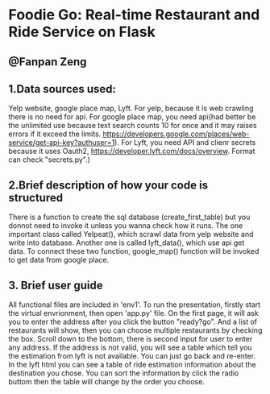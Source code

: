 # Foodie Go: Real-time Restaurant and Ride Service on Flask 
## @Fanpan Zeng


## 1.Data sources used:
Yelp website, google place map, Lyft. For yelp, because it is web crawling there is no need for api. For google place map, you need api(had better be the unlimited use because text search counts 10 for once and it may raises errors if it exceed the limits. https://developers.google.com/places/web-service/get-api-key?authuser=1). For Lyft, you need API and clienr secrets because it uses Oauth2, https://developer.lyft.com/docs/overview. Format can check "secrets.py".)


## 2.Brief description of how your code is structured
There is a function to create the sql database (create_first_table) but you donnot need to invoke it unless you wanna check how it runs. The one important class called Yelpeat(), which scrawl data from yelp website and write into database. Another one is called lyft_data(), which use api get data. To connect these two function, google_map() function will be invoked to get data from google place.

## 3. Brief user guide
All functional files are included in 'env1'.
To run the presentation, firstly start the virtual envrionment, then open 'app.py' file. On the first page, it will ask you to enter the address after you click the button "ready?go". And a list of restaurants will show, then you can choose multiple restaurants by checking the box. Scroll down to the bottom, there is second input for user to enter any address.
If the address is not valid, you will see a table which tell you the estimation from lyft is not available.  You can just go back and re-enter.
In the lyft html you can see a table of ride estimation information about the destination you chose. You can sort the information by click the radio buttom then the table will change by the order you choose.
